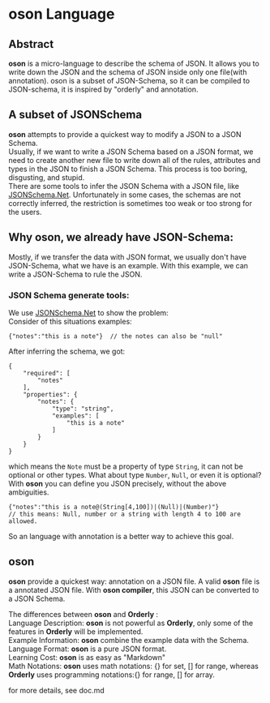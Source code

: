 __oson__ Language    
==========    
    
Abstract    
--------    
    
__oson__ is a micro-language to describe the schema of JSON. It allows you to write down the JSON and the schema of JSON inside only one file(with annotation). oson is a subset of JSON-Schema, so it can be compiled to JSON-schema, it is inspired by "orderly" and annotation.    
    
    
A subset of JSONSchema    
----------------------    
    
__oson__ attempts to provide a quickest way to modify a JSON to a JSON Schema.    
Usually, if we want to write a JSON Schema based on a JSON format, we need to create another new file to write down all of the rules, attributes and types in the JSON to finish a JSON Schema. This process is too boring, disgusting, and stupid.     
There are some tools to infer the JSON Schema with a JSON file, like [JSONSchema.Net](https://jsonschema.net/home). Unfortunately in some cases, the schemas are not correctly inferred, the restriction is sometimes too weak or too strong for the users.     
## Why __oson__, we already have JSON-Schema:    
Mostly, if we transfer the data with JSON format, we usually don't have JSON-Schema, what we have is an example. With this example, we can write a JSON-Schema to rule the JSON.    
### JSON Schema generate tools:    
We use [JSONSchema.Net](https://jsonschema.net/home) to show the problem:    
Consider of this situations examples:  
  
    {"notes":"this is a note"}  // the notes can also be "null"  
  
After inferring the schema, we got:  
  
    {  
        "required": [  
            "notes"  
        ],  
        "properties": {  
            "notes": {  
                "type": "string",  
                "examples": [  
                    "this is a note"  
                ]  
            }  
        }  
    }  
  
which means the `Note` must be a property of type `String`, it can not be optional or other types. What about type `Number`, `Null`, or even it is optional?    
With __oson__ you can define you JSON precisely, without the above ambiguities.    
      
    {"notes":"this is a note@(String[4,100])|(Null)|(Number)"}   
    // this means: Null, number or a string with length 4 to 100 are allowed.  
  
So an language with annotation is a better way to achieve this goal.    
  
## __oson__  
__oson__ provide a quickest way: annotation on a JSON file. A valid __oson__ file is a annotated JSON file. With __oson compiler__, this JSON can be converted to a JSON Schema.    
    
The differences between __oson__ and __Orderly__ :    
Language Description: __oson__ is not powerful as __Orderly__, only some of the features in __Orderly__ will be implemented.    
Example Information: __oson__ combine the example data with the Schema.    
Language Format: __oson__ is a pure JSON format.    
Learning Cost: __oson__ is as easy as "Markdown"    
Math Notations: __oson__ uses math notations: {} for set, [] for range, whereas __Orderly__ uses programming notations:{} for range, [] for array.    

for more details, see doc.md  
  